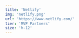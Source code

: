 ```yaml
---
title: 'Netlify'
img: 'netlify.png'
url: 'https://www.netlify.com/'
tier: 'MVP Partners'
size: 'h-12'
---
```

